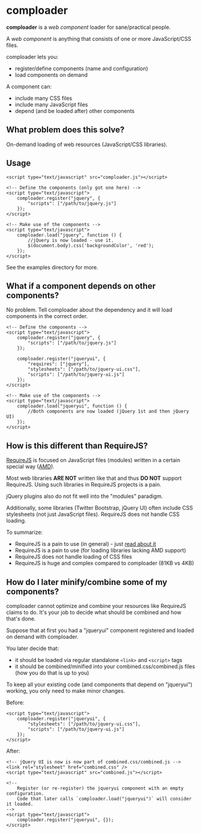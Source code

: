 comploader
==========

**comploader** is a *web component* loader for sane/practical people.

A *web component* is anything that consists of one or more JavaScript/CSS files.

comploader lets you:
 * register/define components (name and configuration)
 * load components on demand

A component can:
 * include many CSS files
 * include many JavaScript files
 * depend (and be loaded after) other components


What problem does this solve?
-----------------------------

On-demand loading of web resources (JavaScript/CSS libraries).


Usage
-----

	<script type="text/javascript" src="comploader.js"></script>

	<!-- Define the components (only got one here) -->
	<script type="text/javascript">
		comploader.register("jquery", {
			"scripts": ["/path/to/jquery.js"]
		});
	</script>

	<!-- Make use of the components -->
	<script type="text/javascript">
		comploader.load("jquery", function () {
			//jQuery is now loaded - use it.
			$(document.body).css('backgroundColor', 'red');
		});
	</script>


See the examples directory for more.


What if a component depends on other components?
------------------------------------------------

No problem.
Tell comploader about the dependency and it will load components in the correct order.

	<!-- Define the components -->
	<script type="text/javascript">
		comploader.register("jquery", {
			"scripts": ["/path/to/jquery.js"]
		});

		comploader.register("jqueryui", {
			"requires": ["jquery"],
			"stylesheets": ["/path/to/jquery-ui.css"],
			"scripts": ["/path/to/jquery-ui.js"]
		});
	</script>

	<!-- Make use of the components -->
	<script type="text/javascript">
		comploader.load("jqueryui", function () {
			//Both components are now loaded (jQuery 1st and then jQuery UI)
		});
	</script>


How is this different than RequireJS?
-------------------------------------

[RequireJS](http://www.requirejs.org/) is focused on JavaScript files (modules) written in a certain special way ([AMD](https://github.com/amdjs/amdjs-api/wiki/AMD)).

Most web libraries **ARE NOT** written like that and thus **DO NOT** support RequireJS.
Using such libraries in RequireJS projects is a pain.

jQuery plugins also do not fit well into the "modules" paradigm.

Additionally, some libraries (Twitter Bootstrap, jQuery UI) often include CSS stylesheets (not just JavaScript files).
RequireJS does not handle CSS loading.

To summarize:
 * RequireJS is a pain to use (in general) - just [read about it](http://www.requirejs.org/)
 * RequireJS is a pain to use (for loading libraries lacking AMD support)
 * RequireJS does not handle loading of CSS files
 * RequireJS is huge and complex compared to comploader (81KB vs 4KB)


How do I later minify/combine some of my components?
----------------------------------------------------

comploader cannot optimize and combine your resources like RequireJS claims to do.
It's your job to decide what should be combined and how that's done.

Suppose that at first you had a "jqueryui" component registered and loaded on demand with comploader.

You later decide that:
 * it should be loaded via regular standalone `<link>` and `<script>` tags
 * it should be combined/minified into your combined.css/combined.js files (how you do that is up to you)

To keep all your existing code (and components that depend on "jqueryui") working, you only need to make minor changes.

Before:

	<script type="text/javascript">
		comploader.register("jqueryui", {
			"stylesheets": ["/path/to/jquery-ui.css"],
			"scripts": ["/path/to/jquery-ui.js"]
		});
	</script>

After:

	<!-- jQuery UI is now is now part of combined.css/combined.js -->
	<link rel="stylesheet" href="combined.css" />
	<script type="text/javascript" src="combined.js"></script>

	<!--
		Register (or re-register) the jqueryui component with an empty configuration.
		Code that later calls `comploader.load("jqueryui")` will consider it loaded.
	-->
	<script type="text/javascript">
		comploader.register("jqueryui", {});
	</script>
